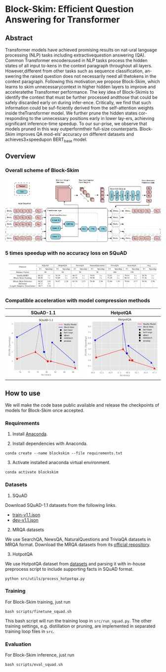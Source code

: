 # Block-Skim: Efficient Question Answering for Transformer

## Abstract
Transformer models have achieved promising results on nat-ural  language  processing  (NLP)  tasks  including  extractivequestion  answering  (QA).  Common  Transformer  encodersused in NLP tasks process the hidden states of all input to-kens in the context paragraph throughout all layers. However,different from other tasks such as sequence classification, an-swering the raised question does not necessarily need all thetokens in the context paragraph. Following this motivation,we propose Block-Skim, which learns to skim unnecessarycontext  in  higher  hidden  layers  to  improve  and  acceleratethe Transformer performance. The key idea of Block-Skimis to identify the context that must be further processed andthose  that  could  be  safely  discarded  early  on  during  infer-ence. Critically, we find that such information could be suf-ficiently  derived  from  the  self-attention  weights  inside  theTransformer model. We further prune the hidden states cor-responding to the unnecessary positions early in lower lay-ers, achieving significant inference-time speedup. To our sur-prise, we observe that models pruned in this way outperformtheir full-size counterparts. Block-Skim improves QA mod-els’ accuracy on different datasets and achieves3×speedupon BERT<sub>base</sub> model.

## Overview
### Overall scheme of Block-Skim
![](fig/schematic.png)
### 5 times speedup with no accuracy loss on SQuAD
![](fig/results.png)
### Compatible acceleration with model compression methods
SQuAD-1.1            |  HotpotQA
:-------------------------:|:-------------------------:
![](fig/speedup_squad.png)  |  ![](fig/speedup_hotpot.png)

## How to use

We will make the code base public available and release the checkpoints of models for Block-Skim once accepted.
### Requirements

1. Install [Anaconda](https://www.anaconda.com/products/individual-d). 

2. Install dependencies with Anaconda. 

``` 
conda create --name blockskim --file requirements.txt 
```

3. Activate installed anaconda virtual environment.

```
conda activate blockskim
```

### Datasets

1. SQuAD
   
Download SQuAD-1.1 datasets from the following links.

* [train-v1.1.json](https://rajpurkar.github.io/SQuAD-explorer/dataset/train-v1.1.json)
* [dev-v1.1.json](https://rajpurkar.github.io/SQuAD-explorer/dataset/dev-v1.1.json)

2. MRQA datasets

We use SearchQA, NewsQA, NaturalQuestions and TriviaQA datasets in MRQA format. Download the MRQA datasets from its [official repository](https://github.com/mrqa/MRQA-Shared-Task-2019).

3. HotpotQA
   
We use HotpotQA dataset from [datasets](https://huggingface.co/datasets/hotpot_qa) and parsing it with in-house preprocess script to include supporting facts in SQuAD format.

``` 
python src/utils/process_hotpotqa.py
```

### Training

For Block-Skim training, just run 
```
bash scripts/finetune_squad.sh
```
This bash script will run the training loop in `src/run_squad.py`. The other training settings, e.g. distillation or pruning, are implemented in separated training loop files in `src`.

### Evaluation

For Block-Skim inference, just run
```
bash scripts/eval_squad.sh
```

